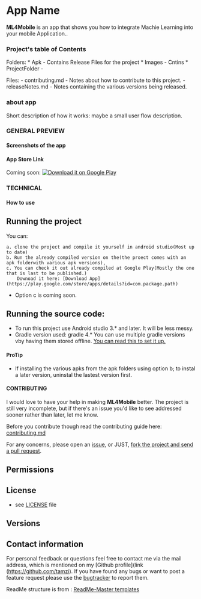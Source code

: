 
# App Name 

**ML4Mobile** is an app that shows you how to integrate Machie Learning into your mobile Application..

### Project's table of Contents

Folders:
    * Apk - Contains Release Files for the project 
    * Images - Cntins
    * ProjectFolder - 

Files:
    - contributing.md - Notes about how to contribute to this project.
    - releaseNotes.md - Notes containing the various versions being released.



### about app
Short description of how it works: maybe a small user flow description.

### GENERAL PREVIEW
#### Screenshots of the app


#### App Store Link

Coming soon:
[![Download it on Google Play](https://raw.githubusercontent.com/tamzi/ML4Mobile/master/android/images/gplay.png)](https://play.google.com/store/apps/details?id=com.package.path)


### TECHNICAL


#### How to use




## Running the project

You can:

    a. clone the project and compile it yourself in android studio(Most up to date)
    b. Run the already compiled version on the(the proect comes with an apk folderwith various apk versions), 
    c. You can check it out already compiled at Google Play(Mostly the one that is last to be published.)
        Downoad it here: [Download App](https://play.google.com/store/apps/details?id=com.package.path)


* Option c is coming soon.

## Running the source code:
 - To run this project use Android studio 3.* and later. It will be less messy.
 - Gradle version used: gradle 4.* You can use multiple gradle versions vby having them stored offline. [You can read this to set it up.](www.sth)
 


#### ProTip
- If installing the various apks from the apk folders using option b; to instal a later version, uninstal the lastest version first.



#### CONTRIBUTING

I would love to have your help in making  **ML4Mobile** better. The project is still very incomplete, but if there's an issue you'd like to see addressed sooner rather than later, let me know. 

Before you contribute though read the contributing guide here: [contributing.md](https://github.com/tamzi/ML4Mobile/contributing.md)

For any concerns, please open an [issue](https://github.com/tamzi/ML4Mobile/issues), or JUST, [fork the project and send a pull request](https://github.com/tamzi/ML4Mobile/pulls). 

## Permissions


## License 
* see [LICENSE](https://github.com/tamzi/ML4Mobile/LICENSE.md) file

## Versions



## Contact information

For personal feedback or questions feel free to contact me via the mail address, which is mentioned on my [Github profile](link (https://github.com/tamzi). If you have found any bugs or want to post a feature request please use the [bugtracker](https://github.com/tamzi/ML4Mobile/issues) to report them.

ReadMe structure is from : [ReadMe-Master templates](https://github.com/tamzi/ReadMe-MasterTemplates)
